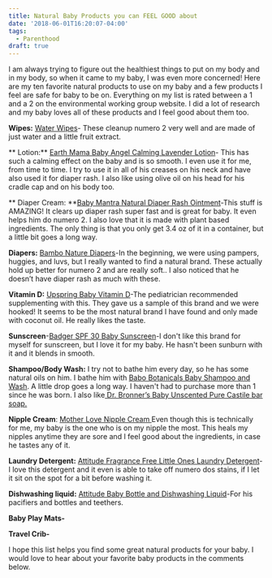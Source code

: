```yaml
---
title: Natural Baby Products you can FEEL GOOD about
date: '2018-06-01T16:20:07-04:00'
tags:
  - Parenthood
draft: true
---
```

I am always trying to figure out the healthiest things to put on my body and in my body, so when it came to my baby, I was even more concerned! Here are my ten favorite natural products to use on my baby and a few products I feel are safe for baby to be on. Everything on my list is rated between a 1 and a 2 on the environmental working group website. I did a lot of research and my baby loves all of these products and I feel good about them too.

**Wipes:** [Water Wipes](https://amzn.to/2JloiDw)- These cleanup numero 2 very well and are made of just water and a little fruit extract. 

**
Lotion:** [Earth Mama Baby Angel Calming Lavender Lotion](https://amzn.to/2LeQc1a)- This has such a calming effect on the baby and is so smooth. I even use it for me, from time to time. I try to use it in all of his creases on his neck and have also used it for diaper rash. I also like using olive oil on his head for his cradle cap and on his body too.

**
Diaper Cream: **[Baby Mantra Natural Diaper Rash Ointment](https://amzn.to/2Jkh4PT)-This stuff is AMAZING! It clears up diaper rash super fast and is great for baby. It even helps him do numero 2. I also love that it is made with plant based ingredients. The only thing is that you only get 3.4 oz of it in a container, but a little bit goes a long way. 

**Diapers:** [Bambo Nature Diapers](https://amzn.to/2xG9fjc)-In the beginning, we were using pampers, huggies, and luvs, but I really wanted to find a natural brand. These actually hold up better for numero 2 and are really soft.. I also noticed that he doesn’t have diaper rash as much with these. 

**Vitamin D:** [Upspring Baby Vitamin D](https://amzn.to/2Lc3ADg)-The pediatrician recommended supplementing with this. They gave us a sample of this brand and we were hooked! It seems to be the most natural brand I have found and only made with coconut oil. He really likes the taste. 

**Sunscreen**-[Badger SPF 30 Baby Sunscreen](https://amzn.to/2szlBn5)-I don't like this brand for myself for sunscreen, but I love it for my baby. He hasn't been sunburn with it and it blends in smooth.

**Shampoo/Body Wash:** I try not to bathe him every day, so he has some natural oils on him. I bathe him with [Babo Botanicals Baby Shampoo and Wash](https://amzn.to/2JoKJro). A little drop goes a long way. I haven't had to purchase more than 1 since he was born. I also like[ Dr. Bronner’s Baby Unscented Pure Castile bar soap.](https://amzn.to/2svZspX)

**Nipple Cream**: [Mother Love Nipple Cream ](https://amzn.to/2xyUGxP)Even though this is technically for me, my baby is the one who is on my nipple the most. This heals my nipples anytime they are sore and I feel good about the ingredients, in case he tastes any of it.

**Laundry Detergent:** [Attitude Fragrance Free Little Ones Laundry Detergent](https://amzn.to/2J26yxj)-I love this detergent and it even is able to take off numero dos stains, if I let it sit on the spot for a bit before washing it. 

**Dishwashing liquid:** [Attitude Baby Bottle and Dishwashing Liquid](https://amzn.to/2JmgVvr)-For his pacifiers and bottles and teethers. 

**Baby Play Mats-**

**Travel Crib-**

I hope this list helps you find some great natural products for your baby.  I would love to hear about your favorite baby products in the comments below.
